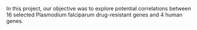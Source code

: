 In this project, our objective was to explore potential correlations between 16 selected Plasmodium falciparum drug-resistant genes and 4 human genes.
